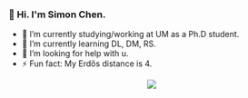 ### 👋 Hi. I'm Simon Chen.
- 🔭 I’m currently studying/working at UM as a Ph.D student.
- 🌱 I’m currently learning DL, DM, RS.
- 🤔 I’m looking for help with u.
- ⚡ Fun fact: My Erdős distance is 4. 
<div align="center">
<img src="https://github-readme-stats-git-masterrstaa-rickstaa.vercel.app/api?username=umsimonchen&show_icons=true&include_all_commits=true" />
</div>
<!--
**umsimonchen/umsimonchen** is a ✨ _special_ ✨ repository because its `README.md` (this file) appears on your GitHub profile.

Here are some ideas to get you started:

- 🔭 I’m currently working on ...
- 🌱 I’m currently learning ...
- 👯 I’m looking to collaborate on ...
- 🤔 I’m looking for help with ...
- 💬 Ask me about ...
- 📫 How to reach me: ...
- 😄 Pronouns: ...
- ⚡ Fun fact: ...
-->
